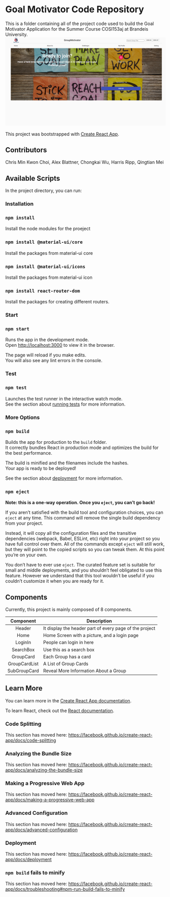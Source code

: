 # Goal Motivator Code Repository

This is a folder containing all of the project code used to build the Goal Motivator Application for the Summer Course COSI153aj at Brandeis University.
![Test Image 1](https://github.com/frankmei1/GoalMotivator/blob/master/src/media/Screen%20Shot%20of%20the%20App.png?raw=true)


This project was bootstrapped with [Create React App](https://github.com/facebook/create-react-app).

## Contributors

Chris Min Kwon Choi, Alex Blattner, Chongkai Wu, Harris Ripp, Qingtian Mei


## Available Scripts

In the project directory, you can run:

### Installation
### `npm install`
Install the node modules for the proeject

### `npm install @material-ui/core`
Install the packages from material-ui core

### `npm install @material-ui/icons`
Install the packages from material-ui icon

### `npm install react-router-dom` 
Install the packages for creating different routers.

### Start
### `npm start`
Runs the app in the development mode.<br />
Open [http://localhost:3000](http://localhost:3000) to view it in the browser.

The page will reload if you make edits.<br />
You will also see any lint errors in the console.

### Test
### `npm test`

Launches the test runner in the interactive watch mode.<br />
See the section about [running tests](https://facebook.github.io/create-react-app/docs/running-tests) for more information.


### More Options
### `npm build`

Builds the app for production to the `build` folder.<br />
It correctly bundles React in production mode and optimizes the build for the best performance.

The build is minified and the filenames include the hashes.<br />
Your app is ready to be deployed!

See the section about [deployment](https://facebook.github.io/create-react-app/docs/deployment) for more information.

### `npm eject`

**Note: this is a one-way operation. Once you `eject`, you can’t go back!**

If you aren’t satisfied with the build tool and configuration choices, you can `eject` at any time. This command will remove the single build dependency from your project.

Instead, it will copy all the configuration files and the transitive dependencies (webpack, Babel, ESLint, etc) right into your project so you have full control over them. All of the commands except `eject` will still work, but they will point to the copied scripts so you can tweak them. At this point you’re on your own.

You don’t have to ever use `eject`. The curated feature set is suitable for small and middle deployments, and you shouldn’t feel obligated to use this feature. However we understand that this tool wouldn’t be useful if you couldn’t customize it when you are ready for it.

## Components
Currently, this project is mainly composed of 8 components.

| Component             | Description   |
| :-------------:|--------------|
| Header  | It display the header part of every page of the project |
| Home | Home Screen with a picture, and a login page |
| LoginIn | People can login in here |
| SearchBox| Use this as a search box|
| GroupCard | Each Group has a card |
| GroupCardList| A List of Group Cards |
| SubGroupCard | Reveal More Information About a Group |
## Learn More

You can learn more in the [Create React App documentation](https://facebook.github.io/create-react-app/docs/getting-started).

To learn React, check out the [React documentation](https://reactjs.org/).

### Code Splitting

This section has moved here: https://facebook.github.io/create-react-app/docs/code-splitting

### Analyzing the Bundle Size

This section has moved here: https://facebook.github.io/create-react-app/docs/analyzing-the-bundle-size

### Making a Progressive Web App

This section has moved here: https://facebook.github.io/create-react-app/docs/making-a-progressive-web-app

### Advanced Configuration

This section has moved here: https://facebook.github.io/create-react-app/docs/advanced-configuration

### Deployment

This section has moved here: https://facebook.github.io/create-react-app/docs/deployment

### `npm build` fails to minify

This section has moved here: https://facebook.github.io/create-react-app/docs/troubleshooting#npm-run-build-fails-to-minify
